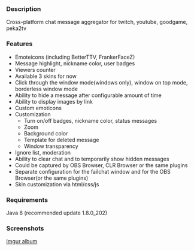 ### Description
Cross-platform chat message aggregator for twitch, youtube, goodgame, peka2tv 

### Features
* Emoteicons (including BetterTTV, FrankerFaceZ)
* Message highlight, nickname color, user badges
* Viewers counter
* Available 3 skins for now
* Click through the window mode(windows only), window on top mode, borderless window mode
* Ability to hide a message after configurable amount of time
* Ability to display images by link
* Custom emoticons
* Customization
    * Turn on/off badges, nickname color, status messages
    * Zoom
    * Background color
    * Template for deleted message
    * Window transparency
* Ignore list, moderation
* Ability to clear chat and to temporarily show hidden messages 
* Could be captured by OBS Browser, CLR Browser or the same plugins
* Separate configuration for the failchat window and for the OBS Browser(or the same plugins)
* Skin customization via html/css/js

### Requirements
Java 8 (recommended update 1.8.0_202)

### Screenshots
[Imgur album](https://imgur.com/a/AVYzrmo)
